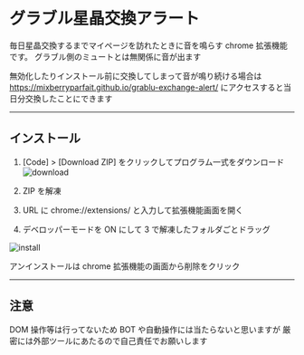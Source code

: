 # グラブル星晶交換アラート
  
毎日星晶交換するまでマイページを訪れたときに音を鳴らす chrome 拡張機能です。
グラブル側のミュートとは無関係に音が出ます

無効化したりインストール前に交換してしまって音が鳴り続ける場合は
https://mixberryparfait.github.io/grablu-exchange-alert/
にアクセスすると当日分交換したことにできます

---

## インストール
  
1. [Code] > [Download ZIP] をクリックしてプログラム一式をダウンロード  
![download](https://github.com/mixberryparfait/grablu-id-dopy/blob/readme/img/download.jpg?raw=true)
  
2. ZIP を解凍
  
3. URL に chrome://extensions/ と入力して拡張機能画面を開く
  

4. デベロッパーモードを ON にして 3 で解凍したフォルダごとドラッグ
  
![install](https://github.com/mixberryparfait/grablu-id-dopy/blob/readme/img/install.jpg?raw=true)
  
アンインストールは chrome 拡張機能の画面から削除をクリック

---

## 注意
  
DOM 操作等は行ってないため BOT や自動操作には当たらないと思いますが
厳密には外部ツールにあたるので自己責任でお願いします
